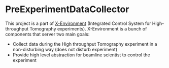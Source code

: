 # PreExperimentDataCollector

This project is a part of [X-Environment](http://www.github.com/waltz-controls/xenv) (Integrated Control System for High-throughput Tomography experiments). X-Environment is a bunch of components that server two main goals:

* Collect data during the High throughput Tomography experiment in a non-disturbing way (does not disturb experiment)
* Provide high level abstraction for beamline scientist to control the experiment
